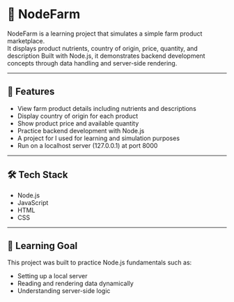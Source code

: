 
# 🌱 NodeFarm

NodeFarm is a learning project that simulates a simple farm product marketplace.  
It displays product nutrients, country of origin, price, quantity, and description
Built with Node.js, it demonstrates backend development concepts through data handling and server-side rendering.  

---

## 🚀 Features
- View farm product details including nutrients and descriptions  
- Display country of origin for each product  
- Show product price and available quantity  
- Practice backend development with Node.js  
- A project for I used for learning and simulation purposes 
-  Run on a localhost server (127.0.0.1) at port 8000  

---

## 🛠️ Tech Stack
- Node.js
- JavaScript
- HTML
- CSS

---

## 📖 Learning Goal
This project was built to practice Node.js fundamentals such as:
- Setting up a local server  
- Reading and rendering data dynamically  
- Understanding server-side logic  



  
